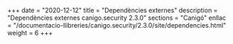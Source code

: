 +++
date        = "2020-12-12"
title       = "Dependències externes"
description = "Dependències externes canigo.security 2.3.0"
sections    = "Canigó"
enllac		= "/documentacio-llibreries/canigo.security/2.3.0/site/dependencies.html"
weight		= 6
+++
